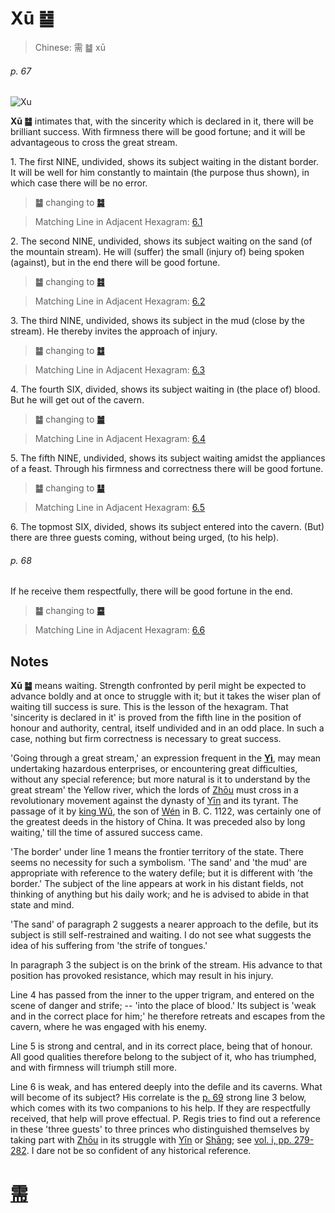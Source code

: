 # Xū ䷄

> Chinese: 需 ䷄ xū

###### p. 67

![Xu](https://88o.io/wp-content/uploads/2018/09/05-e99c80xu.jpg)

**Xū ䷄** intimates that, with the sincerity which is declared in it, there will be brilliant success. With firmness there will be good fortune; and it will be advantageous to cross the great stream.

1.<a name="5.1"></a> The first NINE, undivided, shows its subject waiting in the distant border. It will be well for him constantly to maintain (the purpose thus shown), in which case there will be no error.

> **䷄** changing to [**䷯**](e4ba95jing.md)

> Matching Line in Adjacent Hexagram: [6.1](e8aebcsong.md#6.1)

2.<a name="5.2"></a> The second NINE, undivided, shows its subject waiting on the sand (of the mountain stream). He will (suffer) the small (injury of) being spoken (against), but in the end there will be good fortune.

> **䷄** changing to [**䷾**](e697a2e6b58ejiji.md)

> Matching Line in Adjacent Hexagram: [6.2](e8aebcsong.md#6.2)

3.<a name="5.3"></a> The third NINE, undivided, shows its subject in the mud (close by the stream). He thereby invites the approach of injury.

> **䷄** changing to [**䷻**](e88a82jie.md)

> Matching Line in Adjacent Hexagram: [6.3](e8aebcsong.md#6.3)

4.<a name="5.4"></a> The fourth SIX, divided, shows its subject waiting in (the place of) blood. But he will get out of the cavern.

> **䷄** changing to [**䷪**](e5a4acguai.md)

> Matching Line in Adjacent Hexagram: [6.4](e8aebcsong.md#6.4)

5.<a name="5.5"></a> The fifth NINE, undivided, shows its subject waiting amidst the appliances of a feast. Through his firmness and correctness there will be good fortune.

> **䷄** changing to [**䷊**](e6b3b0tai.md)

> Matching Line in Adjacent Hexagram: [6.5](e8aebcsong.md#6.5)

6.<a name="5.6"></a> The topmost SIX, divided, shows its subject entered into the cavern. (But) there are three guests coming, without being urged, (to his help).

###### p. 68

If he receive them respectfully, there will be good fortune in the end.

> **䷄** changing to [**䷈**](e5b08fe7959cxiaoxu.md)

> Matching Line in Adjacent Hexagram: [6.6](e8aebcsong.md#6.6)

## Notes

**Xū ䷄** means waiting. Strength confronted by peril might be expected to advance boldly and at once to struggle with it; but it takes the wiser plan of waiting till success is sure. This is the lesson of the hexagram. That 'sincerity is declared in it' is proved from the fifth line in the position of honour and authority, central, itself undivided and in an odd place. In such a case, nothing but firm correctness is necessary to great success.

'Going through a great stream,' an expression frequent in the [**Yì**](https://en.wikipedia.org/wiki/I_Ching), may mean undertaking hazardous enterprises, or encountering great difficulties, without any special reference; but more natural is it to understand by the great stream' the Yellow river, which the lords of [Zhōu](https://en.wikipedia.org/wiki/Zhou_dynasty) must cross in a revolutionary movement against the dynasty of [Yīn](https://en.wiktionary.org/wiki/殷代) and its tyrant. The passage of it by [king Wǔ](https://en.wikipedia.org/wiki/King_Wu_of_Zhou), the son of [Wén](https://en.wikipedia.org/wiki/King_Wen_of_Zhou) in B. C. 1122, was certainly one of the greatest deeds in the history of China. It was preceded also by long waiting,' till the time of assured success came.

'The border' under line 1 means the frontier territory of the state. There seems no necessity for such a symbolism. 'The sand' and 'the mud' are appropriate with reference to the watery defile; but it is different with 'the border.' The subject of the line appears at work in his distant fields, not thinking of anything but his daily work; and he is advised to abide in that state and mind.

'The sand' of paragraph 2 suggests a nearer approach to the defile, but its subject is still self-restrained and waiting. I do not see what suggests the idea of his suffering from 'the strife of tongues.'

In paragraph 3 the subject is on the brink of the stream. His advance to that position has provoked resistance, which may result in his injury.

Line 4 has passed from the inner to the upper trigram, and entered on the scene of danger and strife; -- 'into the place of blood.' Its subject is 'weak and in the correct place for him;' he therefore retreats and escapes from the cavern, where he was engaged with his enemy.

Line 5 is strong and central, and in its correct place, being that of honour. All good qualities therefore belong to the subject of it, who has triumphed, and with firmness will triumph still more.

Line 6 is weak, and has entered deeply into the defile and its caverns. What will become of its subject? His correlate is the [p. 69](e8aebcsong.md#p-69) strong line 3 below, which comes with its two companions to his help. If they are respectfully received, that help will prove effectual. P. Regis tries to find out a reference in these 'three guests' to three princes who distinguished themselves by taking part with [Zhōu](https://en.wikipedia.org/wiki/Zhou_dynasty) in its struggle with [Yīn](https://en.wiktionary.org/wiki/殷代) or [Shāng](https://en.wikipedia.org/wiki/Shang_dynasty); see [vol. i, pp. 279-282](./appendix02s1.md#p-279). I dare not be so confident of any historical reference.

# [需](./e99c80xu_cn.md)
